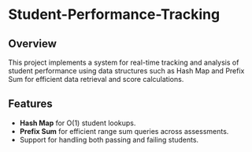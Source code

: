 # Student-Performance-Tracking

## Overview
This project implements a system for real-time tracking and analysis of student performance using data structures such as Hash Map and Prefix Sum for efficient data retrieval and score calculations.

## Features
- **Hash Map** for O(1) student lookups.
- **Prefix Sum** for efficient range sum queries across assessments.
- Support for handling both passing and failing students.
